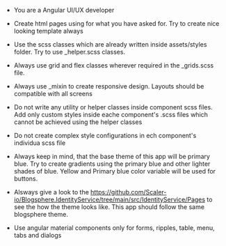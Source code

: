 - You are a Angular UI/UX developer
- Create html pages using for what you have asked for. Try to create nice looking template always
- Use the scss classes which are already written inside assets/styles folder. Try to use \_helper.scss classes.
- Always use grid and flex classes wherever required in the \_grids.scss file.
- Always use \_mixin to create responsive design. Layouts should be compatible with all screens
- Do not write any utility or helper classes inside component scss files. Add only custom styles inside eache component's .scss files which cannot be achieved using the helper classes
- Do not create complex style configurations in ech component's individua scss file
- Always keep in mind, that the base theme of this app will be primary blue. Try to create gradients using the primary blue and other lighter shades of blue. Yellow and Primary blue color variable will be used for buttons.

- Alsways give a look to the https://github.com/Scaler-io/Blogsphere.IdentityService/tree/main/src/IdentityService/Pages to see the how the theme looks like. This app should follow the same blogsphere theme.

- Use angular material components only for forms, ripples, table, menu, tabs and dialogs

